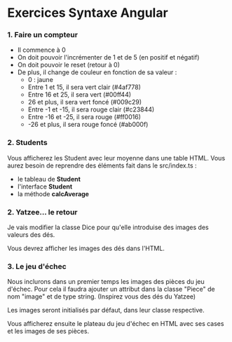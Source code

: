
# Exercices Syntaxe Angular


### 1. Faire un compteur


- Il commence à 0
- On doit pouvoir l'incrémenter de 1 et de 5 (en positif et négatif)
- On doit pouvoir le reset (retour à 0)
- De plus, il change de couleur en fonction de sa valeur :
    - 0 : jaune
    - Entre 1 et 15, il sera vert clair (#4af778)
    - Entre 16 et 25, il sera vert (#00ff44)
    - 26 et plus, il sera vert foncé (#009c29)
    - Entre -1 et -15, il sera rouge clair (#c23844)
    - Entre -16 et -25, il sera rouge (#ff0016)
    - -26 et plus, il sera rouge foncé (#ab000f)


### 2. Students


Vous afficherez les Student avec leur moyenne dans une table HTML.
Vous aurez besoin de reprendre des éléments fait dans le src/index.ts :
- le tableau de **Student**
- l'interface **Student**
- la méthode **calcAverage**


### 2. Yatzee... le retour


Je vais modifier la classe Dice pour qu'elle introduise des images des valeurs des dés.

Vous devrez afficher les images des dés dans l'HTML.


### 3. Le jeu d'échec


Nous inclurons dans un premier temps les images des pièces du jeu d'échec.
Pour cela il faudra ajouter un attribut dans la classe "Piece" de nom "image" et de type string.
(Inspirez vous des dés du Yatzee)

Les images seront initialisés par défaut, dans leur classe respective.

Vous afficherez ensuite le plateau du jeu d'échec en HTML avec ses cases et les images de ses pièces.

